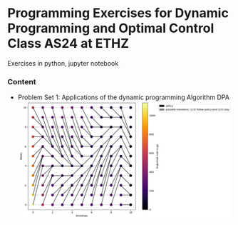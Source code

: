 # Programming Exercises for Dynamic Programming and Optimal Control Class AS24 at ETHZ

Exercises in python, jupyter notebook

### Content

- Problem Set 1: Applications of the dynamic programming Algorithm DPA
![Problem Set 1 Exercise 09](./PS1_DPA/PS1_ex09_image.png)